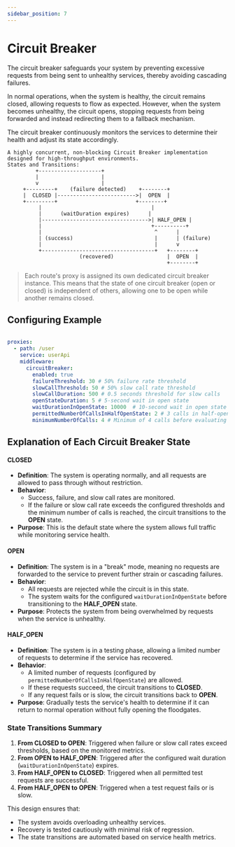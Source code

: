 ```yaml
---
sidebar_position: 7
---
```


# Circuit Breaker

The circuit breaker safeguards your system by preventing excessive requests from being sent to unhealthy services, thereby avoiding cascading failures.

In normal operations, when the system is healthy, the circuit remains closed, allowing requests to flow as expected. However, when the system becomes unhealthy, the circuit opens, stopping requests from being forwarded and instead redirecting them to a fallback mechanism.

The circuit breaker continuously monitors the services to determine their health and adjust its state accordingly.

```
A highly concurrent, non-blocking Circuit Breaker implementation designed for high-throughput environments.
States and Transitions:
         +--------------------+
         |                    |
         v                    |
     +---------+    (failure detected)    +--------+
     |  CLOSED |------------------------->|  OPEN  |
     +---------+                         +--------+
          |                                   |
          |      (waitDuration expires)      |
          |---------------------------------->| HALF_OPEN |
          |                                   +----------+
          |                                    ^      |
          | (success)                          |      | (failure)
          |                                    |      v
          +------------------------------------+   +--------+
                       (recovered)                 |  OPEN  |
                                                   +--------+

```

> Each route's proxy is assigned its own dedicated circuit breaker instance. This means that the state of one circuit breaker (open or closed) is independent of others, allowing one to be open while another remains closed.

## Configuring Example

```yaml

proxies:
  - path: /user
    service: userApi
    middleware:
      circuitBreaker:
        enabled: true
        failureThreshold: 30 # 50% failure rate threshold
        slowCallThreshold: 50 # 50% slow call rate threshold
        slowCallDuration: 500 # 0.5 seconds threshold for slow calls
        openStateDuration: 5 # 5-second wait in open state
        waitDurationInOpenState: 10000  # 10-second wait in open state
        permittedNumberOfCallsInHalfOpenState: 2 # 3 calls in half-open state
        minimumNumberOfCalls: 4 # Minimum of 4 calls before evaluating

```

## Explanation of Each Circuit Breaker State

#### **CLOSED**
- **Definition**: The system is operating normally, and all requests are allowed to pass through without restriction.
- **Behavior**:
  - Success, failure, and slow call rates are monitored.
  - If the failure or slow call rate exceeds the configured thresholds and the minimum number of calls is reached, the circuit transitions to the **OPEN** state.
- **Purpose**: This is the default state where the system allows full traffic while monitoring service health.

#### **OPEN**
- **Definition**: The system is in a "break" mode, meaning no requests are forwarded to the service to prevent further strain or cascading failures.
- **Behavior**:
  - All requests are rejected while the circuit is in this state.
  - The system waits for the configured `waitDurationInOpenState` before transitioning to the **HALF_OPEN** state.
- **Purpose**: Protects the system from being overwhelmed by requests when the service is unhealthy.


#### **HALF_OPEN**
- **Definition**: The system is in a testing phase, allowing a limited number of requests to determine if the service has recovered.
- **Behavior**:
  - A limited number of requests (configured by `permittedNumberOfCallsInHalfOpenState`) are allowed.
  - If these requests succeed, the circuit transitions to **CLOSED**.
  - If any request fails or is slow, the circuit transitions back to **OPEN**.
- **Purpose**: Gradually tests the service's health to determine if it can return to normal operation without fully opening the floodgates.

### State Transitions Summary

1. **From CLOSED to OPEN**: Triggered when failure or slow call rates exceed thresholds, based on the monitored metrics.
2. **From OPEN to HALF_OPEN**: Triggered after the configured wait duration (`waitDurationInOpenState`) expires.
3. **From HALF_OPEN to CLOSED**: Triggered when all permitted test requests are successful.
4. **From HALF_OPEN to OPEN**: Triggered when a test request fails or is slow.


This design ensures that:
- The system avoids overloading unhealthy services.
- Recovery is tested cautiously with minimal risk of regression.
- The state transitions are automated based on service health metrics.
